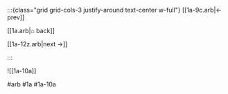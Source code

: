 :::{class="grid grid-cols-3 justify-around text-center w-full"}
[[1a-9c.arb|← prev]]

[[1a.arb|⌂ back]]

[[1a-12z.arb|next →]]

:::

![[1a-10a]]

#arb #1a #1a-10a
